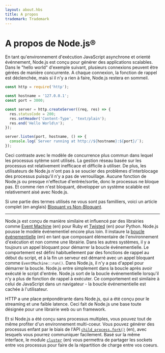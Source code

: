 ```yaml
---
layout: about.hbs
title: A propos
trademark: Trademark
---
```


# A propos de Node.js&reg;

En tant qu'environnement d'exécution JavaScript asynchrone et orienté événnement, Node.js est conçu
pour générer des applications scalables. Dans le "hello world" d'exemple
suivant, plusieurs connexions peuvent être gérées de manière concurrente.
A chaque connexion, la fonction de rappel est déclenchée, mais si il n'y a rien à faire, Node.js restera en sommeil.                                                                   

```javascript
const http = require('http');

const hostname = '127.0.0.1';
const port = 3000;

const server = http.createServer((req, res) => {
  res.statusCode = 200;
  res.setHeader('Content-Type', 'text/plain');
  res.end('Hello World\n');
});

server.listen(port, hostname, () => {
  console.log(`Server running at http://${hostname}:${port}/`);
});
```

Ceci contraste avec le modèle de concurrence plus commun dans lequel les processus sytème
sont utilisés. La gestion réseau basée sur les processus est relativement
inefficace et difficile à utiliser. De plus, les utilisateurs de Node.js n'ont pas à se soucier des problèmes d'interblocage des processus
puisqu'il n'y a pas de verrouillage. Aucune fonction de Node.js ou presque
n'effectue d'entrée/sortie, donc le processus ne bloque pas. Et comme rien
n'est bloquant, développer un système scalable est relativement aisé avec Node.js.

Si une partie des termes utilisés ne vous sont pas familliers, voici
un article complet (en anglais) [Bloquant vs Non-Bloquant][].

---

Node.js est conçu de manière similaire et influencé par des
librairies comme [Event Machine][] (en) pour Ruby et [Twisted][] (en) pour Python.
Node.js pousse le modèle événementiel encore plus loin. Il instaure la
[boucle événementielle][] (en) en tant que composant élémentaire de l'environnement d'exécution
et non comme une librairie. Dans les autres systèmes, il y a toujours
un appel bloquant pour démarrer la boucle événementielle.
Le comportement est défini habituellement par des fonctions de rappel au
début du script, et à la fin un serveur est démarré avec un appel bloquant 
comme `EventMachine::run()`. Dans Node.js, il n'y a pas d'appel pour démarrer la boucle.
Node.js entre simplement dans la boucle après avoir exécuté le script d'entrée.
Node.js sort de la boucle événementielle lorsqu'il n'y a plus de fonction
de rappel à exécuter. Ce comportement est similaire à celui de JavaScript
dans un navigateur - la boucle événementielle est cachée à l'utilisateur.

HTTP a une place prépondérante dans Node.js, qui a été conçu pour le streaming
et une faible latence. Ceci fait de Node.js une base toute désignée pour une librairie web ou un framework.

Et si Node.js a été conçu sans processus multiples, vous pouvez tout de même
profiter d'un environnement multi-coeur. Vous pouvez générer des processus 
enfant par le biais de l'API [`child_process.fork()`][] (en), avec lesquels 
vous pourrez communiquer facilement. Basé sur la même interface, le 
 module
 [`cluster`][] (en) vous permettra de partager les sockets entre vos processus
 pour faire de la répartition de charge entre vos coeurs.

[Bloquant vs Non-Bloquant]: https://nodejs.org/en/docs/guides/blocking-vs-non-blocking/
[`child_process.fork()`]: https://nodejs.org/api/child_process.html#child_process_child_process_fork_modulepath_args_options
[`cluster`]: https://nodejs.org/api/cluster.html
[boucle événementielle]: https://nodejs.org/en/docs/guides/event-loop-timers-and-nexttick/
[Event Machine]: https://github.com/eventmachine/eventmachine
[Twisted]: http://twistedmatrix.com/
